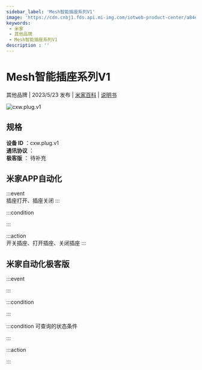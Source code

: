 ```yaml
---
sidebar_label: 'Mesh智能插座系列V1'
image: 'https://cdn.cnbj1.fds.api.mi-img.com/iotweb-product-center/a84e1584c3243e8b0bbb9cece4434292_1683865038771.png?GalaxyAccessKeyId=AKVGLQWBOVIRQ3XLEW&Expires=9223372036854775807&Signature=bPUKtl91mNxEceRZ9bzuNg5JKiQ='
keywords: 
 - 米家
 - 其他品牌
 - Mesh智能插座系列V1
description : ''
---
```

# Mesh智能插座系列V1

其他品牌 | 2023/5/23 发布 | [米家百科](https://home.mi.com/webapp/content/baike/product/index.html?model=cxw.plug.v1) | [说明书](https://home.mi.com/views/introduction.html?model=cxw.plug.v1&region=cn)

![cxw.plug.v1](https://cdn.cnbj1.fds.api.mi-img.com/iotweb-product-center/a84e1584c3243e8b0bbb9cece4434292_1683865038771.png?GalaxyAccessKeyId=AKVGLQWBOVIRQ3XLEW&Expires=9223372036854775807&Signature=bPUKtl91mNxEceRZ9bzuNg5JKiQ=)

## 规格  
> 
**设备 ID** ：cxw.plug.v1  
**通讯协议** ：  
**极客版**  ： 待补充 


## 米家APP自动化  

:::event  
插座打开、插座关闭
:::

:::condition  

:::

:::action   
开关插座、打开插座、关闭插座
:::

## 米家自动化极客版  

:::event  

:::

:::condition  

:::

:::condition 可查询的状态条件  

:::

:::action  

:::

        
